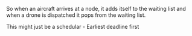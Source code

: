 So when an aircraft arrives at a node, it adds itself to the waiting list and when a drone is dispatched it pops from the waiting list. 

This might just be a schedular - Earliest deadline first